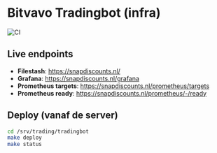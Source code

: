 # Bitvavo Tradingbot (infra)

![CI](https://github.com/Davelaar/Bitvavo/actions/workflows/ci.yml/badge.svg)

## Live endpoints
- **Filestash**: https://snapdiscounts.nl/
- **Grafana**: https://snapdiscounts.nl/grafana
- **Prometheus targets**: https://snapdiscounts.nl/prometheus/targets
- **Prometheus ready**: https://snapdiscounts.nl/prometheus/-/ready

## Deploy (vanaf de server)
```bash
cd /srv/trading/tradingbot
make deploy
make status

